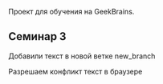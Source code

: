 Проект для обучения на GeekBrains.

## Семинар 3
Добавили текст в новой ветке new_branch

Разрешаем конфликт текст в браузере
